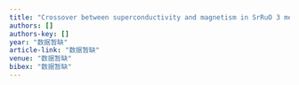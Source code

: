 ```yaml
---
title: "Crossover between superconductivity and magnetism in SrRuO 3 mesocrystal embedded YBa 2 Cu 3 O 7− x heterostructures"
authors: []
authors-key: []
year: "数据暂缺"
article-link: "数据暂缺"
venue: "数据暂缺"
bibex: "数据暂缺"
---
```

